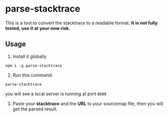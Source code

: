 # parse-stacktrace

This is a tool to convert the stacktrace to a readable format. **It is not fully tested, use it at your onw risk.**

## Usage

1. Install it globally

`npm i -g parse-stacktrace`

2. Run this command

`parse-stacktrace`

you will see a local server is running at port `8080`

3. Paste your **stacktrace** and the **URL** to your sourcemap file, then you will get the parsed result.
